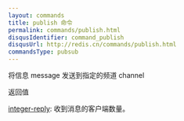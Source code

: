 ```yaml
---
layout: commands
title: publish 命令
permalink: commands/publish.html
disqusIdentifier: command_publish
disqusUrl: http://redis.cn/commands/publish.html
commandsType: pubsub
---
```


将信息 message 发送到指定的频道 channel

返回值

[integer-reply](/topics/protocol.html#integer-reply): 收到消息的客户端数量。
